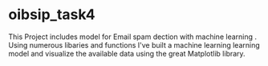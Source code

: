 # oibsip_task4
This Project includes  model for Email spam dection with machine learning . Using numerous libaries and functions I've built a machine learning learning model and visualize the available data using the great Matplotlib library.
